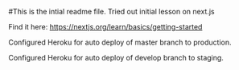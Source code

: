 #This is the intial readme file.
Tried out initial lesson on next.js

Find it here: https://nextjs.org/learn/basics/getting-started


Configured Heroku for auto deploy of master branch to production.

Configured Heroku for auto deploy of develop branch to staging.